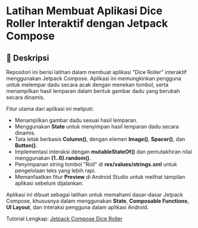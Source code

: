 # Latihan Membuat Aplikasi Dice Roller Interaktif dengan Jetpack Compose

## 📌 Deskripsi
Repositori ini berisi latihan dalam membuat aplikasi "Dice Roller" interaktif menggunakan Jetpack Compose.
Aplikasi ini memungkinkan pengguna untuk melempar dadu secara acak dengan menekan tombol, serta menampilkan
hasil lemparan dalam bentuk gambar dadu yang berubah secara dinamis.

Fitur utama dari aplikasi ini meliputi:
- Menampilkan gambar dadu sesuai hasil lemparan.
- Menggunakan **State** untuk menyimpan hasil lemparan dadu secara dinamis.
- Tata letak berbasis **Column()**, dengan elemen **Image()**, **Spacer()**, dan **Button()**.
- Implementasi interaksi dengan **mutableStateOf()** dan pemutakhiran nilai menggunakan **(1..6).random()**.
- Penyimpanan string tombol "Roll" di **res/values/strings.xml** untuk pengelolaan teks yang lebih rapi.
- Memanfaatkan fitur **Preview** di Android Studio untuk melihat tampilan aplikasi sebelum dijalankan.

Aplikasi ini dibuat sebagai latihan untuk memahami dasar-dasar Jetpack Compose, khususnya dalam
menggunakan **State**, **Composable Functions**, **UI Layout**, dan interaksi pengguna dalam aplikasi Android.

Tutorial Lengkap: [Jetpack Compose Dice Roller](https://developer.android.com/codelabs/basic-android-kotlin-compose-build-a-dice-roller-app?hl=id&continue=https%3A%2F%2Fdeveloper.android.com%2Fcourses%2Fpathways%2Fandroid-basics-compose-unit-2-pathway-2%3Fhl%3Did%23codelab-https%3A%2F%2Fdeveloper.android.com%2Fcodelabs%2Fbasic-android-kotlin-compose-build-a-dice-roller-app#7)